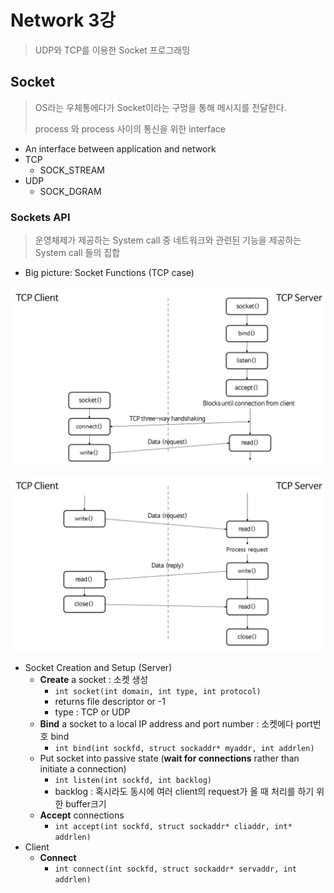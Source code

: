 # Network 3강

> UDP와 TCP를 이용한 Socket 프로그래밍



## Socket

> OS라는 우체통에다가 Socket이라는 구멍을 통해 메시지를 전달한다.
>
> process 와 process 사이의 통신을 위한 interface

- An interface between application and network
- TCP
  - SOCK_STREAM
- UDP
  - SOCK_DGRAM



### Sockets API

> 운영체제가 제공하는 System call 중 네트워크와 관련된 기능을 제공하는 System call 들의 집합



- Big picture: Socket Functions (TCP case)

![](network3.assets/socket1.jpg)

![](network3.assets/socket2.jpg)

- Socket Creation and Setup (Server)
  - **Create** a socket : 소켓 생성
    - `int socket(int domain, int type, int protocol)`
    - returns file descriptor or -1
    - type : TCP or UDP
  - **Bind** a socket to a local IP address and port number : 소켓에다 port번호 bind
    - `int bind(int sockfd, struct sockaddr* myaddr, int addrlen)`
  - Put socket into passive state (**wait for connections** rather than initiate a connection)
    - `int listen(int sockfd, int backlog)`
    - backlog : 혹시라도 동시에 여러 client의 request가 올 때 처리를 하기 위한 buffer크기
  - **Accept** connections
    - `int accept(int sockfd, struct sockaddr* cliaddr, int* addrlen)`
- Client
  - **Connect**
    - `int connect(int sockfd, struct sockaddr* servaddr, int addrlen)`

